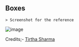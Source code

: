 ## Boxes

    > Screenshot for the reference

![image](https://github.com/user-attachments/assets/616af9a3-ffc4-4c91-b63a-6790d223fb6e)


Credits;- [Tirtha Sharma](https://github.com/genze121 "Tirtha Sharma")
